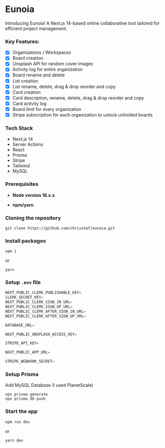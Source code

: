 # Eunoia

Introducing Eunoia! A Next.js 14-based online collaborative tool tailored for efficient project management.

### Key Features:

-   [x] Organizations / Workspaces
-   [x] Board creation
-   [x] Unsplash API for random cover images
-   [x] Activity log for entire organization
-   [x] Board rename and delete
-   [x] List creation
-   [x] List rename, delete, drag & drop reorder and copy
-   [x] Card creation
-   [x] Card description, rename, delete, drag & drop reorder and copy
-   [x] Card activity log
-   [x] Board limit for every organization
-   [x] Stripe subscription for each organization to unlock unlimited boards

### Tech Stack

-   Next.js 14
-   Server Actions
-   React
-   Prisma
-   Stripe
-   Tailwind
-   MySQL

### Prerequisites

-   **Node version 18.x.x**

-   **npm/yarn**

### Cloning the repository

```shell
git clone https://github.com/chrisstef/eunoia.git
```

### Install packages

```shell
npm i
```

or

```shell
yarn
```

### Setup `.env` file

```js
NEXT_PUBLIC_CLERK_PUBLISHABLE_KEY=
CLERK_SECRET_KEY=
NEXT_PUBLIC_CLERK_SIGN_IN_URL=
NEXT_PUBLIC_CLERK_SIGN_UP_URL=
NEXT_PUBLIC_CLERK_AFTER_SIGN_IN_URL=
NEXT_PUBLIC_CLERK_AFTER_SIGN_UP_URL=

DATABASE_URL=

NEXT_PUBLIC_UNSPLASH_ACCESS_KEY=

STRIPE_API_KEY=

NEXT_PUBLIC_APP_URL=

STRIPE_WEBHOOK_SECRET=
```

### Setup Prisma

Add MySQL Database (I used PlanetScale)

```shell
npx prisma generate
npx prisma db push
```

### Start the app

```shell
npm run dev
```

or

```shell
yarn dev
```
